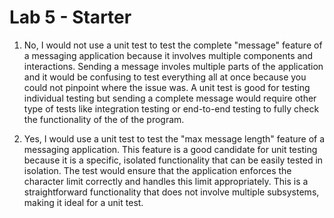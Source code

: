 # Lab 5 - Starter
1. No, I would not use a unit test to test the complete "message" feature of a messaging application because it involves multiple components and interactions. Sending a message involes multiple parts of the application and it would be confusing to test everything all at once because you could not pinpoint where the issue was. A unit test is good for testing individual testing but sending a complete message would require other type of tests like integration testing or end-to-end testing to fully check the functionality of the of the program. 

2. Yes, I would use a unit test to test the "max message length" feature of a messaging application. This feature is a good candidate for unit testing because it is a specific, isolated functionality that can be easily tested in isolation. The test would ensure that the application enforces the character limit correctly and handles this limit appropriately. This is a straightforward functionality that does not involve multiple subsystems, making it ideal for a unit test.

